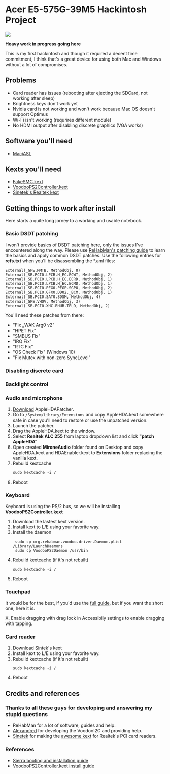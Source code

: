 # Acer E5-575G-39M5 Hackintosh Project

![](https://i.imgur.com/UOIFIbU.jpg)

**Heavy work in progress going here**

This is my first hackintosh and though it required a decent time commitment, I think that's a great device for using both Mac and Windows without a lot of compromises. 

## Problems

* Card reader has issues (rebooting after ejecting the SDCard, not working after sleep)
* Brightness keys don't work yet
* Nvidia card is not working and won't work because Mac OS doesn't support Optimus
* Wi-Fi isn't working (requrires different module)
* No HDMI output after disabling discrete graphics (VGA works)

## Software you'll need
* [MaciASL](https://bitbucket.org/RehabMan/os-x-maciasl-patchmatic/downloads/)
## Kexts you'll need

* [FakeSMC.kext](https://github.com/RehabMan/OS-X-FakeSMC-kozlek)
* [VoodooPS2Controller.kext](https://github.com/RehabMan/OS-X-Voodoo-PS2-Controller)
* [Sinetek's Realtek kext](https://www.insanelymac.com/forum/topic/321080-sineteks-driver-for-realtek-rtsx-sdhc-card-readers/?page=2&tab=comments#comment-2376387)


## Getting things to work after install
Here starts a quite long jorney to a working and usable notebook. 

### Basic DSDT patching
I won't provide basics of DSDT patching here, only the issues I've encountered along the way. Please use [ReHabMan's patching guide](https://www.tonymacx86.com/threads/guide-patching-laptop-dsdt-ssdts.152573/) to learn the basics and apply common DSDT patches. Use the following entries for **refs.txt** when you'll be disassembling the *.aml files:
```
External(_GPE.MMTB, MethodObj, 0)
External(_SB.PCI0.LPCB.H_EC.ECWT, MethodObj, 2)
External(_SB.PCI0.LPCB.H_EC.ECRD, MethodObj, 1)
External(_SB.PCI0.LPCB.H_EC.ECMD, MethodObj, 1)
External(_SB.PCI0.PEG0.PEGP.SGPO, MethodObj, 2)
External(_SB.PCI0.GFX0.DD02._BCM, MethodObj, 1)
External(_SB.PCI0.SAT0.SDSM, MethodObj, 4)
External(_GPE.VHOV, MethodObj, 3)
External(_SB.PCI0.XHC.RHUB.TPLD, MethodObj, 2)
```

You'll need these patches from there:
* "Fix _WAK Arg0 v2"
* "HPET Fix"
* "SMBUS Fix"
* "IRQ Fix"
* "RTC Fix"
* "OS Check Fix" (Windows 10)
* "Fix Mutex with non-zero SyncLevel"

### Disabling discrete card

### Backlight control

### Audio and microphone
1. [Download](https://www.insanelymac.com/forum/files/file/496-applehda-patcher/) AppleHDAPatcher.
2. Go to `/System/Library/Extensions` and copy AppleHDA.kext somewhere safe in case you'll need to restore or use the unpatched version.
3. Launch the patcher.
4. Drag the AppleHDA.kext to the window.
5. Select **Realtek ALC 255** from laptop dropdown list and click **"patch AppleHDA"**
6. Open created **MironeAudio** folder found on Desktop and copy AppleHDA.kext and HDAEnabler.kext to **Extensions** folder replacing the vanilla kext.
7. Rebuild kextcache 
    ``` 
    sudo kextcache -i / 
    ```
8. Reboot
### Keyboard

Keyboard is using the PS/2 bus, so we will be installing **VoodooPS2Controller.kext**

1. Download the lastest kext version.
2. Install kext to L/E using your favorite way.
3. Install the daemon
   ```
    sudo cp org.rehabman.voodoo.driver.Daemon.plist /Library/LaunchDaemons
    sudo cp VoodooPS2Daemon /usr/bin
   ```
4. Rebuild kextcache (if it's not rebuilt)
    ``` 
    sudo kextcache -i / 
    ```
5. Reboot

### Touchpad
It would be for the best, if you'd use the [full guide](https://voodooi2c.github.io/#Installation/Installation), but if you want the short one, here it is.



X. Enable dragging with drag lock in Accessibily settings to enable dragging with tapping.
### Card reader
1. Download Sintek's kext
2. Install kext to L/E using your favorite way.
3. Rebuild kextcache (if it's not rebuilt)
    ``` 
    sudo kextcache -i / 
    ```
4. Reboot

## Credits and references

### Thanks to all these guys for developing and answering my stupid questions

* ReHabMan for a lot of software, guides and help.
* [Alexandred](https://github.com/alexandred) for developing the VoodooI2C and providing help.
* [Sinetek](https://www.insanelymac.com/forum/profile/4920-sinetek/) for making the [awesome kext](https://www.insanelymac.com/forum/topic/321080-sineteks-driver-for-realtek-rtsx-sdhc-card-readers/) for Realtek's PCI card readers.
### References
* [Sierra booting and installation guide](https://www.tonymacx86.com/threads/guide-booting-the-os-x-installer-on-laptops-with-clover.148093/)
* [VoodooPS2Controller.kext install guide](https://github.com/RehabMan/OS-X-Voodoo-PS2-Controller/wiki/How-to-Install)
